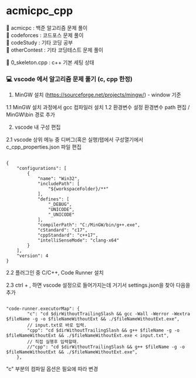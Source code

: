 # acmicpc_cpp

📁 acmicpc  : 백준 알고리즘 문제 풀이    
📁 codeforces : 코드포스 문제 풀이    
📁 codeStudy : 기타 코딩 공부    
📁 otherContest : 기타 코딩테스트 문제 풀이    

📝 0_skeleton.cpp : c++ 기본 세팅 상태

### 💻 vscode 에서 알고리즘 문제 풀기 (c, cpp 한정)
1. MinGW 설치 (https://sourceforge.net/projects/mingw/) - window 기준

1.1 MinGW 설치 과정에서 gcc 컴파일러 설치
1.2 환경변수 설정
	환경변수 path 편집 / MinGW\bin 경로 추가

2. vscode 내 구성 편집

2.1 vscode 상위 메뉴 중 디버그(혹은 실행)탭에서 구성열기에서 c_cpp_properties.json 파일 편집

<pre><code>
{ 
	"configurations": [
		{ 
			"name": "Win32", 
			"includePath": [
				"${workspaceFolder}/**" 
			], 
			"defines": [ 
				"_DEBUG", 
				"UNICODE", 
				"_UNICODE" 
			], 
			"compilerPath": "C:/MinGW/bin/g++.exe", 
			"cStandard": "c17", 
			"cppStandard": "c++17", 
			"intelliSenseMode": "clang-x64" 
		} 
	], 
	"version": 4 
}
</code></pre>

2.2 플러그인 중 C/C++, Code Runner 설치

2.3 ctrl + , 하면 vscode 설정으로 들어가지는데 거기서 settings.json을 찾아 다음을 추가
<pre><code>
"code-runner.executorMap": {
        "c": "cd $dirWithoutTrailingSlash && gcc -Wall -Werror -Wextra $fileName -g -o $fileNameWithoutExt && ./$fileNameWithoutExt.exe", 
        // input.txt로 바로 입력. 
        "cpp": "cd $dirWithoutTrailingSlash && g++ $fileName -g -o $fileNameWithoutExt && ./$fileNameWithoutExt.exe < input.txt", 
        // 직접 실행후 입력할때. 
        //"cpp": "cd $dirWithoutTrailingSlash && g++ $fileName -g -o $fileNameWithoutExt && ./$fileNameWithoutExt.exe", 
    }, 
</code></pre>
"c" 부분의 컴파일 옵션은 필요에 따라 변경